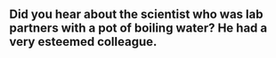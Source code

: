 ## Did you hear about the scientist who was lab partners with a pot of boiling water? He had a very esteemed colleague.